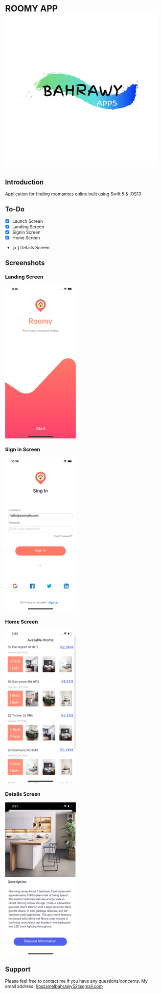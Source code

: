 
# ROOMY APP <img src="Documentation/bahrawy.png" alt="Logo" height="500px">
## Introduction
Application for finding roomamtes online built using Swift 5 & IOS13

## To-Do
- [x] Launch Screen
- [x] Landing Screen
- [x] Signin Screen
- [x] Home Screen
- [x ] Details Screen

## Screenshots
### Landing Screen
<img src="Documentation/landing.png" alt="Landing Screen" height="500px">

### Sign in Screen
<img src="Documentation/signin.png" alt="Sing In Screen" height="500px">

### Home Screen
<img src="Documentation/home.png" alt="Home Screen" height="500px">

### Details Screen
<img src="Documentation/details.png" alt="Details Screen" height="500px">

Support
------
Please feel free to contact me if you have any questions/concerns. My email address: hossamelbahrawy52@gmail.com
